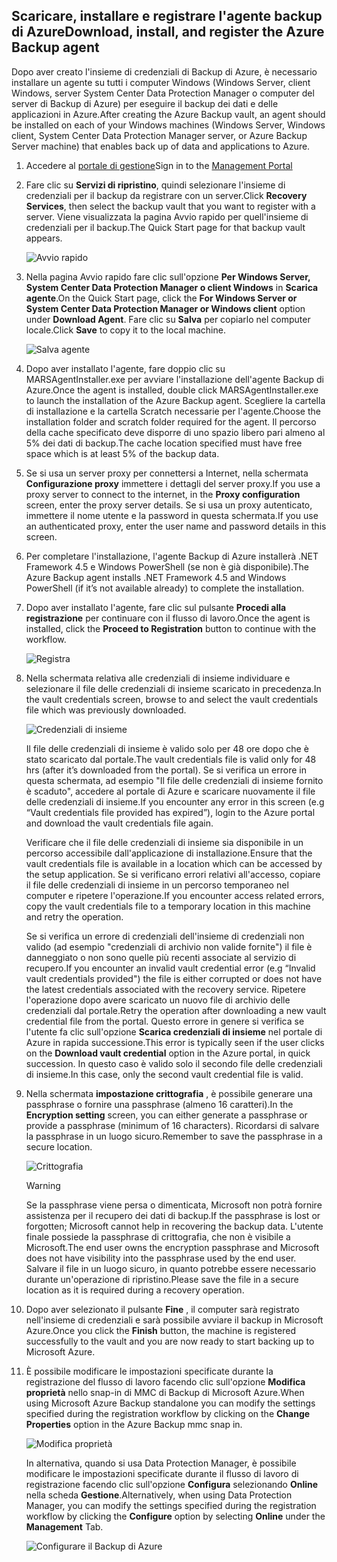 ## <a name="download-install-and-register-the-azure-backup-agent"></a><span data-ttu-id="1fc7e-101">Scaricare, installare e registrare l'agente backup di Azure</span><span class="sxs-lookup"><span data-stu-id="1fc7e-101">Download, install, and register the Azure Backup agent</span></span>
<span data-ttu-id="1fc7e-102">Dopo aver creato l'insieme di credenziali di Backup di Azure, è necessario installare un agente su tutti i computer Windows (Windows Server, client Windows, server System Center Data Protection Manager o computer del server di Backup di Azure) per eseguire il backup dei dati e delle applicazioni in Azure.</span><span class="sxs-lookup"><span data-stu-id="1fc7e-102">After creating the Azure Backup vault, an agent should be installed on each of your Windows machines (Windows Server, Windows client, System Center Data Protection Manager server, or Azure Backup Server machine) that enables back up of data and applications to Azure.</span></span>

1. <span data-ttu-id="1fc7e-103">Accedere al [portale di gestione](https://manage.windowsazure.com/)</span><span class="sxs-lookup"><span data-stu-id="1fc7e-103">Sign in to the [Management Portal](https://manage.windowsazure.com/)</span></span>
2. <span data-ttu-id="1fc7e-104">Fare clic su **Servizi di ripristino**, quindi selezionare l'insieme di credenziali per il backup da registrare con un server.</span><span class="sxs-lookup"><span data-stu-id="1fc7e-104">Click **Recovery Services**, then select the backup vault that you want to register with a server.</span></span> <span data-ttu-id="1fc7e-105">Viene visualizzata la pagina Avvio rapido per quell'insieme di credenziali per il backup.</span><span class="sxs-lookup"><span data-stu-id="1fc7e-105">The Quick Start page for that backup vault appears.</span></span>
   
    ![Avvio rapido](./media/backup-install-agent/quickstart.png)
3. <span data-ttu-id="1fc7e-107">Nella pagina Avvio rapido fare clic sull'opzione **Per Windows Server, System Center Data Protection Manager o client Windows** in **Scarica agente**.</span><span class="sxs-lookup"><span data-stu-id="1fc7e-107">On the Quick Start page, click the **For Windows Server or System Center Data Protection Manager or Windows client** option under **Download Agent**.</span></span> <span data-ttu-id="1fc7e-108">Fare clic su **Salva** per copiarlo nel computer locale.</span><span class="sxs-lookup"><span data-stu-id="1fc7e-108">Click **Save** to copy it to the local machine.</span></span>
   
    ![Salva agente](./media/backup-install-agent/agent.png)
4. <span data-ttu-id="1fc7e-110">Dopo aver installato l'agente, fare doppio clic su MARSAgentInstaller.exe per avviare l'installazione dell'agente Backup di Azure.</span><span class="sxs-lookup"><span data-stu-id="1fc7e-110">Once the agent is installed, double click MARSAgentInstaller.exe to launch the installation of the Azure Backup agent.</span></span> <span data-ttu-id="1fc7e-111">Scegliere la cartella di installazione e la cartella Scratch necessarie per l'agente.</span><span class="sxs-lookup"><span data-stu-id="1fc7e-111">Choose the installation folder and scratch folder required for the agent.</span></span> <span data-ttu-id="1fc7e-112">Il percorso della cache specificato deve disporre di uno spazio libero pari almeno al 5% dei dati di backup.</span><span class="sxs-lookup"><span data-stu-id="1fc7e-112">The cache location specified must have free space which is at least 5% of the backup data.</span></span>
5. <span data-ttu-id="1fc7e-113">Se si usa un server proxy per connettersi a Internet, nella schermata **Configurazione proxy** immettere i dettagli del server proxy.</span><span class="sxs-lookup"><span data-stu-id="1fc7e-113">If you use a proxy server to connect to the internet, in the **Proxy configuration** screen, enter the proxy server details.</span></span> <span data-ttu-id="1fc7e-114">Se si usa un proxy autenticato, immettere il nome utente e la password in questa schermata.</span><span class="sxs-lookup"><span data-stu-id="1fc7e-114">If you use an authenticated proxy, enter the user name and password details in this screen.</span></span>
6. <span data-ttu-id="1fc7e-115">Per completare l'installazione, l'agente Backup di Azure installerà .NET Framework 4.5 e Windows PowerShell (se non è già disponibile).</span><span class="sxs-lookup"><span data-stu-id="1fc7e-115">The Azure Backup agent installs .NET Framework 4.5 and Windows PowerShell (if it’s not available already) to complete the installation.</span></span>
7. <span data-ttu-id="1fc7e-116">Dopo aver installato l'agente, fare clic sul pulsante **Procedi alla registrazione** per continuare con il flusso di lavoro.</span><span class="sxs-lookup"><span data-stu-id="1fc7e-116">Once the agent is installed, click the **Proceed to Registration** button to continue with the workflow.</span></span>
   
   ![Registra](./media/backup-install-agent/register.png)
8. <span data-ttu-id="1fc7e-118">Nella schermata relativa alle credenziali di insieme individuare e selezionare il file delle credenziali di insieme scaricato in precedenza.</span><span class="sxs-lookup"><span data-stu-id="1fc7e-118">In the vault credentials screen, browse to and select the vault credentials file which was previously downloaded.</span></span>
   
    ![Credenziali di insieme](./media/backup-install-agent/vc.png)
   
    <span data-ttu-id="1fc7e-120">Il file delle credenziali di insieme è valido solo per 48 ore dopo che è stato scaricato dal portale.</span><span class="sxs-lookup"><span data-stu-id="1fc7e-120">The vault credentials file is valid only for 48 hrs (after it’s downloaded from the portal).</span></span> <span data-ttu-id="1fc7e-121">Se si verifica un errore in questa schermata, ad esempio "Il file delle credenziali di insieme fornito è scaduto", accedere al portale di Azure e scaricare nuovamente il file delle credenziali di insieme.</span><span class="sxs-lookup"><span data-stu-id="1fc7e-121">If you encounter any error in this screen (e.g “Vault credentials file provided has expired”), login to the Azure portal and download the vault credentials file again.</span></span>
   
    <span data-ttu-id="1fc7e-122">Verificare che il file delle credenziali di insieme sia disponibile in un percorso accessibile dall'applicazione di installazione.</span><span class="sxs-lookup"><span data-stu-id="1fc7e-122">Ensure that the vault credentials file is available in a location which can be accessed by the setup application.</span></span> <span data-ttu-id="1fc7e-123">Se si verificano errori relativi all'accesso, copiare il file delle credenziali di insieme in un percorso temporaneo nel computer e ripetere l'operazione.</span><span class="sxs-lookup"><span data-stu-id="1fc7e-123">If you encounter access related errors, copy the vault credentials file to a temporary location in this machine and retry the operation.</span></span>
   
    <span data-ttu-id="1fc7e-124">Se si verifica un errore di credenziali dell'insieme di credenziali non valido (ad esempio "credenziali di archivio non valide fornite") il file è danneggiato o non sono quelle più recenti associate al servizio di recupero.</span><span class="sxs-lookup"><span data-stu-id="1fc7e-124">If you encounter an invalid vault credential error (e.g “Invalid vault credentials provided") the file is either corrupted or does not have the latest credentials associated with the recovery service.</span></span> <span data-ttu-id="1fc7e-125">Ripetere l'operazione dopo avere scaricato un nuovo file di archivio delle credenziali dal portale.</span><span class="sxs-lookup"><span data-stu-id="1fc7e-125">Retry the operation after downloading a new vault credential file from the portal.</span></span> <span data-ttu-id="1fc7e-126">Questo errore in genere si verifica se l'utente fa clic sull'opzione **Scarica credenziali di insieme** nel portale di Azure in rapida successione.</span><span class="sxs-lookup"><span data-stu-id="1fc7e-126">This error is typically seen if the user clicks on the **Download vault credential** option in the Azure portal, in quick succession.</span></span> <span data-ttu-id="1fc7e-127">In questo caso è valido solo il secondo file delle credenziali di insieme.</span><span class="sxs-lookup"><span data-stu-id="1fc7e-127">In this case, only the second vault credential file is valid.</span></span>
9. <span data-ttu-id="1fc7e-128">Nella schermata **impostazione crittografia** , è possibile generare una passphrase o fornire una passphrase (almeno 16 caratteri).</span><span class="sxs-lookup"><span data-stu-id="1fc7e-128">In the **Encryption setting** screen, you can either generate a passphrase or provide a passphrase (minimum of 16 characters).</span></span> <span data-ttu-id="1fc7e-129">Ricordarsi di salvare la passphrase in un luogo sicuro.</span><span class="sxs-lookup"><span data-stu-id="1fc7e-129">Remember to save the passphrase in a secure location.</span></span>
   
    ![Crittografia](./media/backup-install-agent/encryption.png)
   
   > [!WARNING]
   > <span data-ttu-id="1fc7e-131">Se la passphrase viene persa o dimenticata, Microsoft non potrà fornire assistenza per il recupero dei dati di backup.</span><span class="sxs-lookup"><span data-stu-id="1fc7e-131">If the passphrase is lost or forgotten; Microsoft cannot help in recovering the backup data.</span></span> <span data-ttu-id="1fc7e-132">L'utente finale possiede la passphrase di crittografia, che non è visibile a Microsoft.</span><span class="sxs-lookup"><span data-stu-id="1fc7e-132">The end user owns the encryption passphrase and Microsoft does not have visibility into the passphrase used by the end user.</span></span> <span data-ttu-id="1fc7e-133">Salvare il file in un luogo sicuro, in quanto potrebbe essere necessario durante un'operazione di ripristino.</span><span class="sxs-lookup"><span data-stu-id="1fc7e-133">Please save the file in a secure location as it is required during a recovery operation.</span></span>
   > 
   > 
10. <span data-ttu-id="1fc7e-134">Dopo aver selezionato il pulsante **Fine** , il computer sarà registrato nell'insieme di credenziali e sarà possibile avviare il backup in Microsoft Azure.</span><span class="sxs-lookup"><span data-stu-id="1fc7e-134">Once you click the **Finish** button, the machine is registered successfully to the vault and you are now ready to start backing up to Microsoft Azure.</span></span>
11. <span data-ttu-id="1fc7e-135">È possibile modificare le impostazioni specificate durante la registrazione del flusso di lavoro facendo clic sull'opzione **Modifica proprietà** nello snap-in di MMC di Backup di Microsoft Azure.</span><span class="sxs-lookup"><span data-stu-id="1fc7e-135">When using Microsoft Azure Backup standalone you can modify the settings specified during the registration workflow by clicking on the **Change Properties** option in the Azure Backup mmc snap in.</span></span>
    
    ![Modifica proprietà](./media/backup-install-agent/change.png)
    
    <span data-ttu-id="1fc7e-137">In alternativa, quando si usa Data Protection Manager, è possibile modificare le impostazioni specificate durante il flusso di lavoro di registrazione facendo clic sull'opzione **Configura** selezionando **Online** nella scheda **Gestione**.</span><span class="sxs-lookup"><span data-stu-id="1fc7e-137">Alternatively, when using Data Protection Manager, you can modify the settings specified  during the registration workflow by clicking the **Configure** option by selecting **Online** under the **Management** Tab.</span></span>
    
    ![Configurare il Backup di Azure](./media/backup-install-agent/configure.png)

